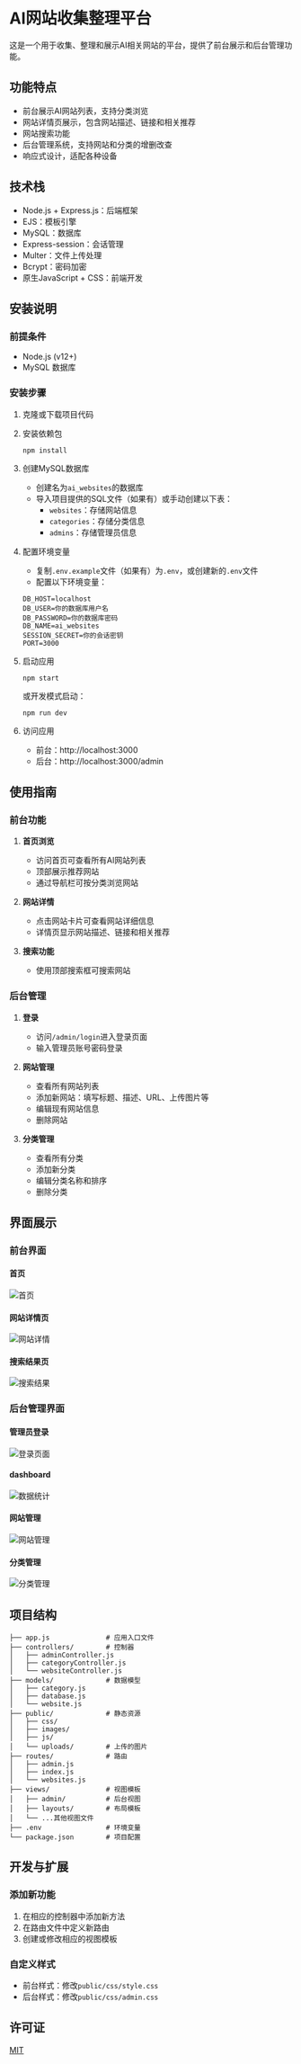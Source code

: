 # AI网站收集整理平台

这是一个用于收集、整理和展示AI相关网站的平台，提供了前台展示和后台管理功能。

## 功能特点

- 前台展示AI网站列表，支持分类浏览
- 网站详情页展示，包含网站描述、链接和相关推荐
- 网站搜索功能
- 后台管理系统，支持网站和分类的增删改查
- 响应式设计，适配各种设备

## 技术栈

- Node.js + Express.js：后端框架
- EJS：模板引擎
- MySQL：数据库
- Express-session：会话管理
- Multer：文件上传处理
- Bcrypt：密码加密
- 原生JavaScript + CSS：前端开发

## 安装说明

### 前提条件

- Node.js (v12+)
- MySQL 数据库

### 安装步骤

1. 克隆或下载项目代码

2. 安装依赖包
   ```
   npm install
   ```

3. 创建MySQL数据库
   - 创建名为`ai_websites`的数据库
   - 导入项目提供的SQL文件（如果有）或手动创建以下表：
     - `websites`：存储网站信息
     - `categories`：存储分类信息
     - `admins`：存储管理员信息

4. 配置环境变量
   - 复制`.env.example`文件（如果有）为`.env`，或创建新的`.env`文件
   - 配置以下环境变量：
   ```
   DB_HOST=localhost
   DB_USER=你的数据库用户名
   DB_PASSWORD=你的数据库密码
   DB_NAME=ai_websites
   SESSION_SECRET=你的会话密钥
   PORT=3000
   ```

5. 启动应用
   ```
   npm start
   ```
   或开发模式启动：
   ```
   npm run dev
   ```

6. 访问应用
   - 前台：http://localhost:3000
   - 后台：http://localhost:3000/admin

## 使用指南

### 前台功能

1. **首页浏览**
   - 访问首页可查看所有AI网站列表
   - 顶部展示推荐网站
   - 通过导航栏可按分类浏览网站

2. **网站详情**
   - 点击网站卡片可查看网站详细信息
   - 详情页显示网站描述、链接和相关推荐

3. **搜索功能**
   - 使用顶部搜索框可搜索网站

### 后台管理

1. **登录**
   - 访问`/admin/login`进入登录页面
   - 输入管理员账号密码登录

2. **网站管理**
   - 查看所有网站列表
   - 添加新网站：填写标题、描述、URL、上传图片等
   - 编辑现有网站信息
   - 删除网站

3. **分类管理**
   - 查看所有分类
   - 添加新分类
   - 编辑分类名称和排序
   - 删除分类

## 界面展示

### 前台界面

#### 首页
![首页](./public/images/screenshots/home.png)

#### 网站详情页
![网站详情](./public/images/screenshots/detail.png)

#### 搜索结果页
![搜索结果](./public/images/screenshots/search.png)

### 后台管理界面

#### 管理员登录
![登录页面](./public/images/screenshots/admin-login.png)

#### dashboard
![数据统计](./public/images/screenshots/admin-dashboard.png)

#### 网站管理
![网站管理](./public/images/screenshots/admin-websites.png)

#### 分类管理
![分类管理](./public/images/screenshots/admin-categories.png)

## 项目结构

```
├── app.js              # 应用入口文件
├── controllers/        # 控制器
│   ├── adminController.js
│   ├── categoryController.js
│   └── websiteController.js
├── models/             # 数据模型
│   ├── category.js
│   ├── database.js
│   └── website.js
├── public/             # 静态资源
│   ├── css/
│   ├── images/
│   ├── js/
│   └── uploads/        # 上传的图片
├── routes/             # 路由
│   ├── admin.js
│   ├── index.js
│   └── websites.js
├── views/              # 视图模板
│   ├── admin/          # 后台视图
│   ├── layouts/        # 布局模板
│   └── ...其他视图文件
├── .env                # 环境变量
└── package.json        # 项目配置
```

## 开发与扩展

### 添加新功能

1. 在相应的控制器中添加新方法
2. 在路由文件中定义新路由
3. 创建或修改相应的视图模板

### 自定义样式

- 前台样式：修改`public/css/style.css`
- 后台样式：修改`public/css/admin.css`

## 许可证

[MIT](LICENSE)
